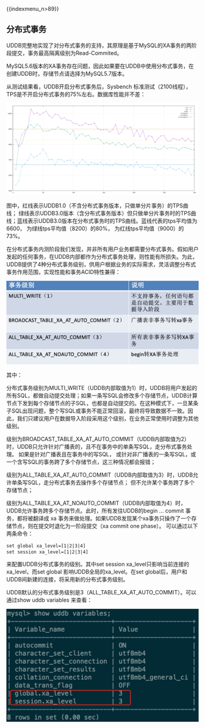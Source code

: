 {{indexmenu_n>89}}

## 分布式事务

UDDB完整地实现了对分布式事务的支持，其原理是基于MySQL的XA事务的两阶段提交，事务最高隔离级别为Read-Commited。

MySQL5.6版本的XA事务存在问题，因此如果要在UDDB中使用分布式事务，在创建UDDB时，存储节点请选择为MySQL5.7版本。

从测试结果看，UDDB开启分布式事务后，Sysbench 标准测试（2100线程），TPS是不开启分布式事务的75%左右。数据库性能并不差：

![image](/images/uddb0327.png)

图中，红线表示UDDB1.0（不含分布式事务版本，只做单分片事务）的TPS曲线；
绿线表示UDDB3.0版本（含分布式事务版本）但只做单分片事务时的TPS曲线；蓝线表示UDDB3.0版本在分布式事务时的TPS曲线。蓝线代表的tps平均值为6600，
为绿线tps平均值（8200）的80%， 为红线tps平均值（9000）的73%。

在分布式事务内测阶段我们发现，并非所有用户业务都需要分布式事务。假如用户发起的任何事务，在UDDB内部都作为分布式事务处理，则性能有所损失。为此，UDDB提供了4种分布式事务级别，供用户根据业务的实际需求，灵活调整分布式事务作用范围，实现性能和事务ACID特性兼得：

![image](/images/uddb0328.png)

其中：

分布式事务级别为MULTI_WRITE（UDDB内部取值为1）时，UDDB将用户发起的所有SQL，都做自动提交处理；如果一条写SQL会修改多个存储节点，UDDB计算节点下发到每个存储节点的子SQL，也都是自动提交的。在这种模式下，一旦某条子SQL出现问题，整个写SQL或事务不能正常回滚，最终将导致数据不一致。因此，我们只建议用户在数据导入阶段采用这个级别，在业务正常使用时调整为其他级别。

级别为BROADCAST\_TABLE\_XA_AT_AUTO_COMMIT（UDDB内部取值为2）时，UDDB只允许针对广播表的，且不在事务中的单条写SQL，走分布式事务处理。 如果是针对广播表且在事务中的写SQL， 或针对非广播表的一条写SQL，或一个含写SQL的事务跨了多个存储节点，这三种情况都会报错；

级别为ALL\_TABLE\_XA\_AT\_AUTO_COMMIT（UDDB内部取值为3）时，UDDB允许单条写SQL，走分布式事务去操作多个存储节点； 但不允许某个事务跨了多个存储节点；

级别为ALL\_TABLE\_XA\_AT\_NOAUTO\_COMMIT（UDDB内部取值为4）时，UDDB允许事务跨多个存储节点。此时，所有发往UDDB的begin … commit 事务，都将被翻译成 xa 事务来做处理。如果UDDB发现某个xa事务只操作了一个存储节点，则在提交时退化为一阶段提交（xa commit one phase）。
可以通过以下两条命令：

```
set global xa_level=[1|2|3|4]
set session xa_level=[1|2|3|4]
```

来配置UDDB分布式事务的级别。其中set session
xa_level只影响当前连接的xa_level，而set global
影响UDDB全局的xa_level。在set
global后，用户和UDDB间新建的连接，将采用新的分布式事务级别。

UDDB默认的分布式事务级别是3（ALL\_TABLE\_XA\_AT\_AUTO_COMMIT）。可以通过show
uddb variables 来查看：

![image](/images/uddb0329.png)
